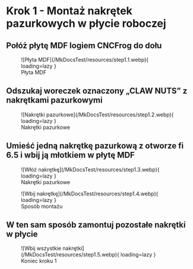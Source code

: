 # Krok 1 - Montaż nakrętek pazurkowych w płycie roboczej 

## Połóż płytę MDF logiem CNCFrog do dołu

<figure markdown>
![Płyta MDF](/MkDocsTest/resources/step1.1.webp){ loading=lazy }
<figcaption>Płyta MDF</figcaption>
</figure>

## Odszukaj woreczek oznaczony „CLAW NUTS” z nakrętkami pazurkowymi

<figure markdown>
![Nakrętki pazurkowe](/MkDocsTest/resources/step1.2.webp){ loading=lazy }
<figcaption>Nakrętki pazurkowe</figcaption>
</figure>

## Umieść jedną nakrętkę pazurkową z otworze fi 6.5 i wbij ją młotkiem w płytę MDF

<figure markdown>
![Włóż nakrętkę](/MkDocsTest/resources/step1.3.webp){ loading=lazy }
<figcaption>Nakrętki pazurkowe</figcaption>
</figure>

<figure markdown>
![Wbij nakrętkę](/MkDocsTest/resources/step1.4.webp){ loading=lazy }
<figcaption>Sposób montażu</figcaption>
</figure>

## W ten sam sposób zamontuj pozostałe nakrętki w płycie

<figure markdown>
![Wbij wszystkie nakrętki](/MkDocsTest/resources/step1.5.webp){ loading=lazy }
<figcaption>Koniec kroku 1</figcaption>
</figure>